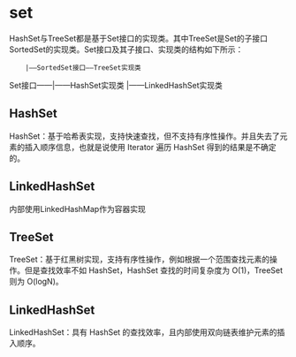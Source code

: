 # set
HashSet与TreeSet都是基于Set接口的实现类。其中TreeSet是Set的子接口SortedSet的实现类。Set接口及其子接口、实现类的结构如下所示：


        |——SortedSet接口——TreeSet实现类
Set接口——|——HashSet实现类
        |——LinkedHashSet实现类

## HashSet
HashSet：基于哈希表实现，支持快速查找，但不支持有序性操作。并且失去了元素的插入顺序信息，也就是说使用 Iterator 遍历 HashSet 得到的结果是不确定的。

## LinkedHashSet
内部使用LinkedHashMap作为容器实现

## TreeSet
TreeSet：基于红黑树实现，支持有序性操作，例如根据一个范围查找元素的操作。但是查找效率不如 HashSet，HashSet 查找的时间复杂度为 O(1)，TreeSet 则为 O(logN)。


## LinkedHashSet
LinkedHashSet：具有 HashSet 的查找效率，且内部使用双向链表维护元素的插入顺序。